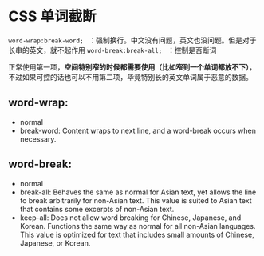 # CSS 单词截断

`word-wrap:break-word; ` ：强制换行。中文没有问题，英文也没问题。但是对于长串的英文，就不起作用
`word-break:break-all; ` ：控制是否断词

正常使用第一项，**空间特别窄的时候都需要使用（比如窄到一个单词都放不下）**，不过如果可控的话也可以不用第二项，毕竟特别长的英文单词属于恶意的数据。

## word-wrap: 
- normal
- break-word: Content wraps to next line, and a word-break occurs when necessary.

## word-break: 
- normal
- break-all: Behaves the same as normal for Asian text, yet allows the line to break arbitrarily for non-Asian text. This value is suited to Asian text that contains some excerpts of non-Asian text.
- keep-all: Does not allow word breaking for Chinese, Japanese, and Korean. Functions the same way as normal for all non-Asian languages. This value is optimized for text that includes small amounts of Chinese, Japanese, or Korean.

